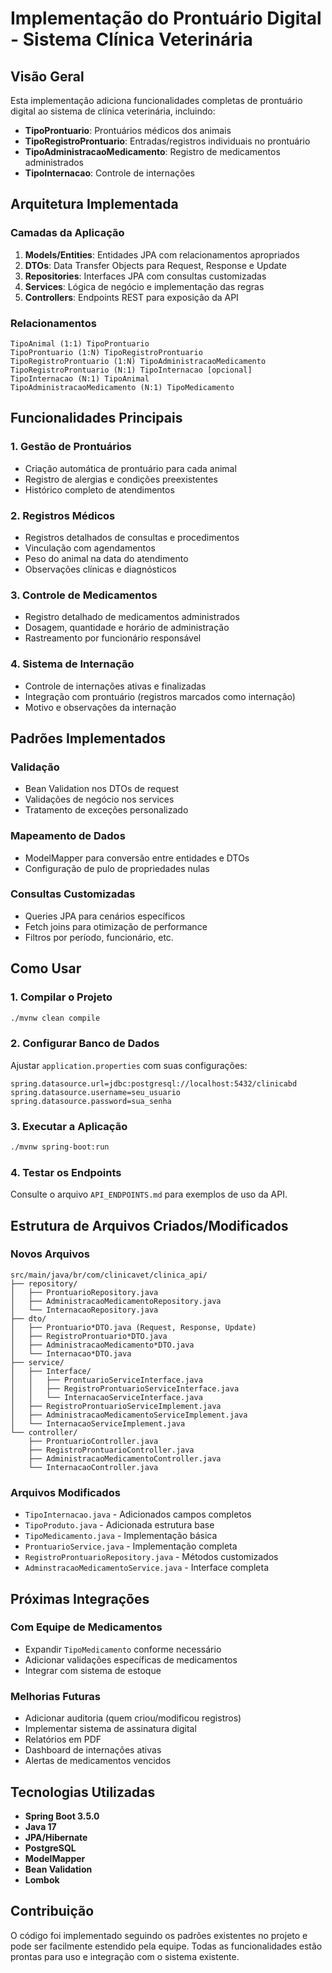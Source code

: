 # Implementação do Prontuário Digital - Sistema Clínica Veterinária

## Visão Geral

Esta implementação adiciona funcionalidades completas de prontuário digital ao sistema de clínica veterinária, incluindo:

- **TipoProntuario**: Prontuários médicos dos animais
- **TipoRegistroProntuario**: Entradas/registros individuais no prontuário
- **TipoAdministracaoMedicamento**: Registro de medicamentos administrados
- **TipoInternacao**: Controle de internações

## Arquitetura Implementada

### Camadas da Aplicação

1. **Models/Entities**: Entidades JPA com relacionamentos apropriados
2. **DTOs**: Data Transfer Objects para Request, Response e Update
3. **Repositories**: Interfaces JPA com consultas customizadas
4. **Services**: Lógica de negócio e implementação das regras
5. **Controllers**: Endpoints REST para exposição da API

### Relacionamentos

```
TipoAnimal (1:1) TipoProntuario
TipoProntuario (1:N) TipoRegistroProntuario
TipoRegistroProntuario (1:N) TipoAdministracaoMedicamento
TipoRegistroProntuario (N:1) TipoInternacao [opcional]
TipoInternacao (N:1) TipoAnimal
TipoAdministracaoMedicamento (N:1) TipoMedicamento
```

## Funcionalidades Principais

### 1. Gestão de Prontuários
- Criação automática de prontuário para cada animal
- Registro de alergias e condições preexistentes
- Histórico completo de atendimentos

### 2. Registros Médicos
- Registros detalhados de consultas e procedimentos
- Vinculação com agendamentos
- Peso do animal na data do atendimento
- Observações clínicas e diagnósticos

### 3. Controle de Medicamentos
- Registro detalhado de medicamentos administrados
- Dosagem, quantidade e horário de administração
- Rastreamento por funcionário responsável

### 4. Sistema de Internação
- Controle de internações ativas e finalizadas
- Integração com prontuário (registros marcados como internação)
- Motivo e observações da internação

## Padrões Implementados

### Validação
- Bean Validation nos DTOs de request
- Validações de negócio nos services
- Tratamento de exceções personalizado

### Mapeamento de Dados
- ModelMapper para conversão entre entidades e DTOs
- Configuração de pulo de propriedades nulas

### Consultas Customizadas
- Queries JPA para cenários específicos
- Fetch joins para otimização de performance
- Filtros por período, funcionário, etc.

## Como Usar

### 1. Compilar o Projeto
```bash
./mvnw clean compile
```

### 2. Configurar Banco de Dados
Ajustar `application.properties` com suas configurações:
```properties
spring.datasource.url=jdbc:postgresql://localhost:5432/clinicabd
spring.datasource.username=seu_usuario
spring.datasource.password=sua_senha
```

### 3. Executar a Aplicação
```bash
./mvnw spring-boot:run
```

### 4. Testar os Endpoints
Consulte o arquivo `API_ENDPOINTS.md` para exemplos de uso da API.

## Estrutura de Arquivos Criados/Modificados

### Novos Arquivos
```
src/main/java/br/com/clinicavet/clinica_api/
├── repository/
│   ├── ProntuarioRepository.java
│   ├── AdministracaoMedicamentoRepository.java
│   └── InternacaoRepository.java
├── dto/
│   ├── Prontuario*DTO.java (Request, Response, Update)
│   ├── RegistroProntuario*DTO.java
│   ├── AdministracaoMedicamento*DTO.java
│   └── Internacao*DTO.java
├── service/
│   ├── Interface/
│   │   ├── ProntuarioServiceInterface.java
│   │   ├── RegistroProntuarioServiceInterface.java
│   │   └── InternacaoServiceInterface.java
│   ├── RegistroProntuarioServiceImplement.java
│   ├── AdministracaoMedicamentoServiceImplement.java
│   └── InternacaoServiceImplement.java
└── controller/
    ├── ProntuarioController.java
    ├── RegistroProntuarioController.java
    ├── AdministracaoMedicamentoController.java
    └── InternacaoController.java
```

### Arquivos Modificados
- `TipoInternacao.java` - Adicionados campos completos
- `TipoProduto.java` - Adicionada estrutura base
- `TipoMedicamento.java` - Implementação básica
- `ProntuarioService.java` - Implementação completa
- `RegistroProntuarioRepository.java` - Métodos customizados
- `AdminstracaoMedicamentoService.java` - Interface completa

## Próximas Integrações

### Com Equipe de Medicamentos
- Expandir `TipoMedicamento` conforme necessário
- Adicionar validações específicas de medicamentos
- Integrar com sistema de estoque

### Melhorias Futuras
- Adicionar auditoria (quem criou/modificou registros)
- Implementar sistema de assinatura digital
- Relatórios em PDF
- Dashboard de internações ativas
- Alertas de medicamentos vencidos

## Tecnologias Utilizadas

- **Spring Boot 3.5.0**
- **Java 17**
- **JPA/Hibernate**
- **PostgreSQL**
- **ModelMapper**
- **Bean Validation**
- **Lombok**

## Contribuição

O código foi implementado seguindo os padrões existentes no projeto e pode ser facilmente estendido pela equipe. Todas as funcionalidades estão prontas para uso e integração com o sistema existente.